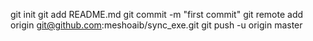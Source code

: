git init
git add README.md
git commit -m "first commit"
git remote add origin git@github.com:meshoaib/sync_exe.git
git push -u origin master
